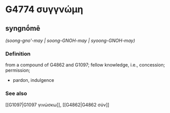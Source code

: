 # G4774 συγγνώμη

## syngnṓmē

_(soong-gno'-may | soong-GNOH-may | syoong-GNOH-may)_

### Definition

from a compound of G4862 and G1097; fellow knowledge, i.e., concession; permission; 

- pardon, indulgence

### See also

[[G1097|G1097 γινώσκω]], [[G4862|G4862 σύν]]

